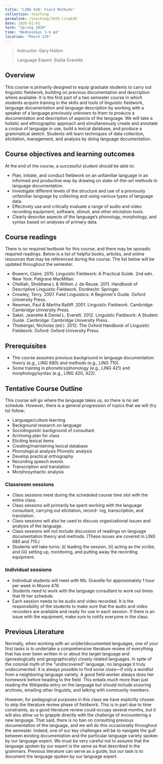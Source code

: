 ```yaml
---
title: "LING 630: Field Methods"
collection: teaching
permalink: /teaching/2020-ling630
date: 2020-01-01
term: "Spring 2020"
time: "Wednesdays 3-6 pm"
location: "Moore 226"
---
```


> Instructor: Gary Holton
>
> Language Expert: Sisilia Gravelle

## Overview

This course is primarily designed to equip graduate students to carry out linguistic fieldwork, building on previous documentation and description where available. It is the first part of a two semester course in which students acquire training in the skills and tools of linguistic fieldwork, language documentation and language description by working with a speaker of a language previously unknown to them to produce a documentation and description of aspects of the language. We will take a holistic and ethnographic approach and simultaneously create and annotate a corpus of language in use, build a lexical database, and produce a grammatical sketch. Students will learn techniques of data collection, elicitation, management, and analysis by doing language documentation.

## Course objectives and learning outcomes

At the end of the course, a successful student should be able to:

* Plan, initiate, and conduct fieldwork on an unfamiliar language in an informed and productive way by drawing on state-of-the-art methods in language documentation.
* Investigate different levels of the structure and use of a previously unfamiliar language by collecting and using various types of language data.
* Effectively use and critically evaluate a range of audio and video recording equipment, software, stimuli, and other elicitation tools.
* Clearly describe aspects of the language’s phonology, morphology, and syntax based on analyses of primary data.

## Course readings

There is no required textbook for this course, and there may be sporadic required readings. Below is a list of helpful books, articles, and online resources that may be referenced during the course. The list below will be updated throughout the semester.

* Bowern, Claire. 2015. Linguistic Fieldwork: A Practical Guide. 2nd edn. New York: Palgrave MacMillan.
* Chelliah, Shobhana L & Willem J. de Reuse. 2011. Handbook of Descriptive Linguistic Fieldwork. Dordrecht: Springer.
* Crowley, Terry. 2007. Field Linguistics: A Beginner’s Guide. Oxford University Press.
* Newman, Paul & Martha Ratliff. 2001. Linguistic Fieldwork. Cambridge: Cambridge University Press.
* Sakel, Jeanette & Daniel L. Everett. 2012. Linguistic Fieldwork: A Student Guide. Cambridge: Cambridge University Press.
* Thieberger, Nicholas (ed.). 2012. The Oxford Handbook of Linguistic Fieldwork. Oxford: Oxford University Press.

## Prerequisites

* The course assumes previous background in language documentation theory (e.g., LING 680) and methods (e.g., LING 710).
* Some training in phonetics/phonology (e.g., LING 421) and morphology/syntax (e.g., LING 420, 422).

## Tentative Course Outline

This course will go where the language takes us, so there is no set schedule. However, there is a general progression of topics that we will (try to) follow:

* Language/culture learning
* Background research on language
* Sociolinguistic background of consultant
* Archiving plan for class
* Eliciting lexical items
* Creating/maintaining lexical database
* Phonological analysis Phonetic analysis
* Develop practical orthography
* Recording speech events
* Transcription and translation
* Morphosyntactic analysis

### Classroom sessions

* Class sessions meet during the scheduled course time slot with the entire class.
* Class sessions will primarily be spent working with the language consultant, carrying out elicitation, record- ing, transcription, and translation.
* Class sessions will also be used to discuss organizational issues and analysis of the language.
* Class sessions will not include discussion of readings on language documentation theory and methods. (These issues are covered in LING 680 and 710.)
* Students will take turns: (i) leading the session, (ii) acting as the scribe, and (iii) setting up, monitoring, and putting away the recording equipment.

### Individual sessions

* Individual students will meet with Ms. Gravelle for approximately 1 hour per week in Moore 476.
* Students need to work with the language consultant to work out times that fit her schedule.
* Each session needs to be audio and video recorded. It is the responsibility of the students to make sure that the audio and video recorders are available and ready for use in each session. If there is an issue with the equipment, make sure to notify everyone in the class.

## Previous Literature

Normally, when working with an un(der)documented languages, one of your first tasks is to undertake a comprehensive literature review of everything that has ever been written in or about the target language and (genealogically and geographically) closely related languages. In spite of the colonial myth of the “undiscovered” language, no language it truly undocumented. It is always possible to find some clues—if only a wordlist from a neighboring language variety. A good field worker always does her homework before heading to the field. This entails much more than just reading the Wikipedia entry on the language but should include scouring archives, emailing other linguists, and talking with community members.

However, for pedagogical purposes in this class we have explicitly chosen to skip the literature review phase of fieldwork. This is in part due to time constraints, as a good literature review could occupy several months, but it will also allow us to grapple directly with the challenge of encountering a new language. That said, there is no ban on consulting previous documentation of the language, and we will do this occasionally throughout the semester. Indeed, one of our key challenges will be to navigate the gulf between existing documentation and the particular language variety spoken by our language expert. We must be very careful not to assume that the language spoken by our expert is the same as that described in the grammars. Previous literature can serve as a guide, but our task is to document the language spoken by our language expert.
